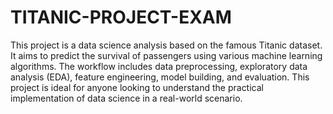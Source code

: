 # TITANIC-PROJECT-EXAM

This project is a data science analysis based on the famous Titanic dataset. It aims to predict the survival of passengers using various machine learning algorithms. The workflow includes data preprocessing, exploratory data analysis (EDA), feature engineering, model building, and evaluation. This project is ideal for anyone looking to understand the practical implementation of data science in a real-world scenario.
